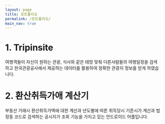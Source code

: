 ```yaml
---
layout: page
title: 포트폴리오
permalink: /포트폴리오/
main_nav: true
---
```


<h1>1. Tripinsite</h1>
<p>
여행객들이 자신이 원하는 관광, 식사와 같은 테망 맞춰 다른사람들의 여행일정을 검색하고 한국관광공사에서 제공하는 데이터를 활용하여 정확한 관광지 정보를 얻게 하였습니다.
</p>

<h1>2. 환산취득가애 계산기</h1>

<p>부동산 거래시 환산취득가액에 대한 계산과 년도별에 따른 취득당시 기준시가 계산과 법정동 코드로 검색하는 공시지가 조회 기능을 가지고 있는 안드로이드 어플입니다. </p>
